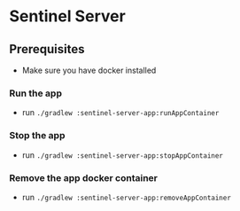 # Sentinel Server

## Prerequisites
- Make sure you have docker installed

### Run the app
- run `./gradlew :sentinel-server-app:runAppContainer`

### Stop the app
- run `./gradlew :sentinel-server-app:stopAppContainer`

### Remove the app docker container
- run `./gradlew :sentinel-server-app:removeAppContainer`
